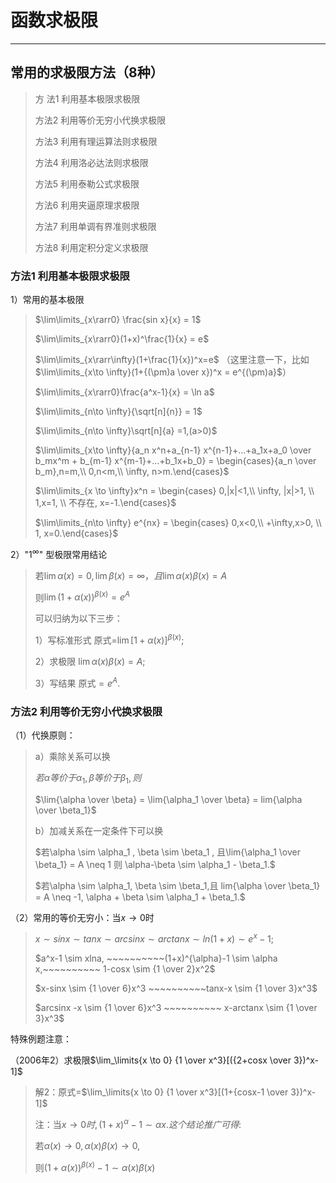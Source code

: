 # 函数求极限

---

## 常用的求极限方法（8种）

> 方 法1 利用基本极限求极限
>
> 方法2 利用等价无穷小代换求极限
>
> 方法3 利用有理运算法则求极限
>
> 方法4 利用洛必达法则求极限
>
> 方法5 利用泰勒公式求极限
>
> 方法6 利用夹逼原理求极限
>
> 方法7 利用单调有界准则求极限
>
> 方法8 利用定积分定义求极限



### 方法1 利用基本极限求极限

1）常用的基本极限   

> $\lim\limits_{x\rarr0} \frac{sin x}{x} = 1$
>
> $\lim\limits_{x\rarr0}(1+x)^\frac{1}{x} = e$ 
>
> $\lim\limits_{x\rarr\infty}(1+\frac{1}{x})^x=e$ （这里注意一下，比如$\lim\limits_{x\to \infty}(1+{(\pm)a \over x})^x = e^{(\pm)a}$）
>
> $\lim\limits_{x\rarr0}\frac{a^x-1}{x} = \ln a$
>
> $\lim\limits_{n\to \infty}{\sqrt[n]{n}} = 1$
>
> $\lim\limits_{n\to \infty}\sqrt[n]{a} =1,(a>0)$
>
> $\lim\limits_{x\to \infty}{a_n x^n+a_{n-1} x^{n-1}+...+a_1x+a_0 \over b_mx^m + b_{m-1} x^{m-1}+...+b_1x+b_0} = \begin{cases}{a_n \over b_m},n=m,\\ 0,n<m,\\ \infty, n>m.\end{cases}$
>
> $\lim\limits_{x \to \infty}x^n = \begin{cases} 0,|x|<1,\\ \infty, |x|>1, \\ 1,x=1, \\ 不存在, x=-1.\end{cases}$
>
> $\lim\limits_{n\to \infty} e^{nx} = \begin{cases} 0,x<0,\\ +\infty,x>0, \\ 1, x=0.\end{cases}$

2）"$1^{\infty}$" 型极限常用结论

> 若$\lim{\alpha(x)}=0, \lim{\beta{(x)}=\infty}，且\lim{\alpha(x)\beta(x) = A}$
>
> 则$\lim{(1+\alpha(x))^{\beta(x)}}=e^A$
>
> 可以归纳为以下三步： 
>
> 1）写标准形式	原式=$\lim{[1+\alpha(x)]^{\beta(x)}};$
>
> 2）求极限	$\lim{\alpha(x)\beta(x)} =A;$
>
> 3）写结果	原式$=e^A.$



### 方法2 利用等价无穷小代换求极限

（1）代换原则：

> a）乘除关系可以换
>
> $若{\alpha}等价于\alpha_1 , \beta 等价于 \beta_1,则$
>
> $\lim{\alpha \over \beta} = \lim{\alpha_1 \over \beta} = lim{\alpha \over \beta_1}$
>
> b）加减关系在一定条件下可以换
>
> $若\alpha \sim \alpha_1 , \beta \sim \beta_1 , 且\lim{\alpha_1 \over \beta_1} = A  \neq 1 则 \alpha-\beta \sim \alpha_1 - \beta_1.$
>
> $若\alpha \sim \alpha_1, \beta \sim \beta_1,且 lim{\alpha \over \beta_1} = A \neq -1, \alpha + \beta \sim \alpha_1 + \beta_1.$

（2）常用的等价无穷小：当$x\to 0$时

> $x \sim sinx \sim tanx \sim arcsinx \sim arctanx \sim ln(1+x) \sim e^x-1;$
>
> $a^x-1 \sim xlna, ~~~~~~~~~~(1+x)^{\alpha}-1 \sim \alpha x,~~~~~~~~~~ 1-cosx \sim {1 \over 2}x^2$
>
> $x-sinx \sim {1 \over 6}x^3 ~~~~~~~~~~tanx-x \sim {1 \over 3}x^3$
>
> $arcsinx -x \sim {1 \over 6}x^3 ~~~~~~~~~~ x-arctanx \sim {1 \over 3}x^3$

特殊例题注意：

（2006年2）求极限$\lim_\limits{x \to  0} {1 \over x^3}[({2+cosx \over 3})^x-1]$

> 解2：原式=$\lim_\limits{x \to  0} {1 \over x^3}[(1+{cosx-1 \over 3})^x-1]$
>
> 注：当$x \to 0 时,(1+x)^{\alpha} -1 \sim \alpha x . 这个结论推广可得:$
>
> 若$\alpha(x) \to 0 , \alpha(x) \beta(x) \to 0,$
>
> 则$(1+\alpha(x))^{\beta (x)}-1 \sim \alpha (x) \beta (x)$
>
> 

 
